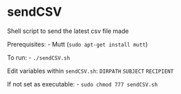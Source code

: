 # sendCSV
Shell script to send the latest csv file made

Prerequisites:
	- Mutt (`sudo apt-get install mutt`)

To run:
	- `./sendCSV.sh`

Edit variables within `sendCSV.sh`:
	`DIRPATH`
	`SUBJECT`
	`RECIPIENT`


If not set as executable:
	- `sudo chmod 777 sendCSV.sh`
